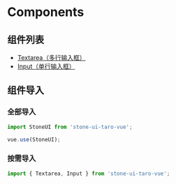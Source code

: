 # Components

## 组件列表

* [Textarea（多行输入框）](./components/textarea/README.md)
* [Input（单行输入框）](./components/input/README.md)

## 组件导入

### 全部导入

```javascript
import StoneUI from 'stone-ui-taro-vue';

vue.use(StoneUI);
```

### 按需导入

```javascript
import { Textarea, Input } from 'stone-ui-taro-vue';
```
